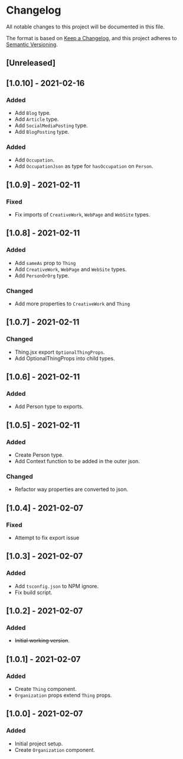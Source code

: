 # Changelog
All notable changes to this project will be documented in this file.

The format is based on [Keep a Changelog](https://keepachangelog.com/en/1.0.0/),
and this project adheres to [Semantic Versioning](https://semver.org/spec/v2.0.0.html).

## [Unreleased]

## [1.0.10] - 2021-02-16
### Added

 - Add `Blog` type.
 - Add `Article` type.
 - Add `SocialMediaPosting` type.
 - Add `BlogPosting` type.

### Added

 - Add `Occupation`.
 - Add `OccupationJson` as type for `hasOccupation` on `Person`.

## [1.0.9] - 2021-02-11
### Fixed

 - Fix imports of `CreativeWork`, `WebPage` and `WebSite` types.

## [1.0.8] - 2021-02-11
### Added

 - Add `sameAs` prop to `Thing`
 - Add `CreativeWork`, `WebPage` and `WebSite` types.
 - Add `PersonOrOrg` type.

### Changed

 - Add more properties to `CreativeWork` and `Thing`

## [1.0.7] - 2021-02-11
### Changed

 - Thing.jsx export `OptionalThingProps`.
 - Add OptionalThingProps into child types.

## [1.0.6] - 2021-02-11
### Added

 - Add Person type to exports.

## [1.0.5] - 2021-02-11
### Added

- Create Person type.
 - Add Context function to be added in the outer json.

### Changed

 - Refactor way properties are converted to json.

## [1.0.4] - 2021-02-07
### Fixed

 - Attempt to fix export issue

## [1.0.3] - 2021-02-07
### Added

 - Add `tsconfig.json` to NPM ignore.
 - Fix build script.

## [1.0.2] - 2021-02-07
### Added

 - ~~Initial working version~~.

## [1.0.1] - 2021-02-07
### Added

 - Create `Thing` component.
 - `Organization` props extend `Thing` props.

## [1.0.0] - 2021-02-07
### Added

 - Initial project setup.
 - Create `Organization` component.
